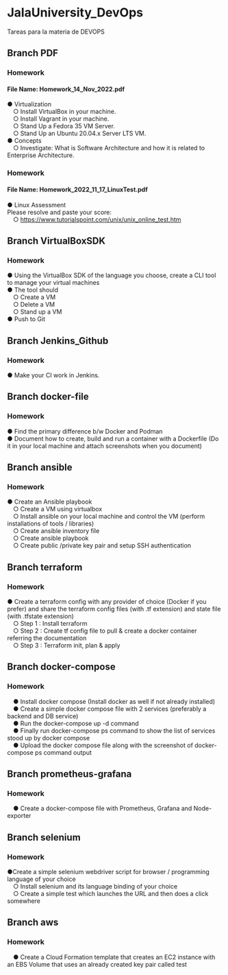 # JalaUniversity_DevOps

Tareas para la materia de DEVOPS

## Branch PDF

### Homework

#### File Name: Homework_14_Nov_2022.pdf

● Virtualization  
 &emsp;○ Install VirtualBox in your machine.  
 &emsp;○ Install Vagrant in your machine.  
 &emsp;○ Stand Up a Fedora 35 VM Server.  
 &emsp;○ Stand Up an Ubuntu 20.04.x Server LTS VM.  
 ● Concepts  
 &emsp;○ Investigate: What is Software Architecture and how it is related to Enterprise Architecture.

### Homework

#### File Name: Homework_2022_11_17_LinuxTest.pdf

● Linux Assessment  
 Please resolve and paste your score:  
 &emsp;○ https://www.tutorialspoint.com/unix/unix_online_test.htm

## Branch VirtualBoxSDK

### Homework

● Using the VirtualBox SDK of the language you choose, create a CLI tool to
manage your virtual machines  
 ● The tool should  
 &emsp;○ Create a VM  
 &emsp;○ Delete a VM  
 &emsp;○ Stand up a VM  
 ● Push to Git

## Branch Jenkins_Github

### Homework

● Make your CI work in Jenkins.

## Branch docker-file

### Homework

● Find the primary difference b/w Docker and Podman  
 ● Document how to create, build and run a container with a Dockerfile (Do it
in your local machine and attach screenshots when you document)

## Branch ansible

### Homework

● Create an Ansible playbook  
 &emsp;○ Create a VM using virtualbox  
 &emsp;○ Install ansible on your local machine and control the VM (perform installations of tools / libraries)  
 &emsp;○ Create ansible inventory file  
 &emsp;○ Create ansible playbook  
 &emsp;○ Create public /private key pair and setup SSH authentication

## Branch terraform

### Homework

● Create a terraform config with any provider of choice (Docker if you prefer) and share the terraform config files (with .tf extension) and state file (with .tfstate extension)  
&emsp;○ Step 1 : Install terraform  
&emsp;○ Step 2 : Create tf config file to pull & create a docker container referring the documentation  
&emsp;○ Step 3 : Terraform init, plan & apply

## Branch docker-compose

### Homework

&emsp;● Install docker compose (Install docker as well if not already installed)  
&emsp;● Create a simple docker compose file with 2 services (preferably a backend and DB service)  
&emsp;● Run the docker-compose up -d command  
&emsp;● Finally run docker-compose ps command to show the list of services stood up by docker compose  
&emsp;● Upload the docker compose file along with the screenshot of docker-compose ps command output

## Branch prometheus-grafana

### Homework

&emsp;● Create a docker-compose file with Prometheus, Grafana and Node-exporter

## Branch selenium

### Homework

●Create a simple selenium webdriver script for browser / programming language of your choice  
&emsp;○ Install selenium and its language binding of your choice  
&emsp;○ Create a simple test which launches the URL and then does a click somewhere

## Branch aws

### Homework

&emsp;● Create a Cloud Formation template that creates an EC2 instance with an EBS Volume that uses an already created key pair called test
